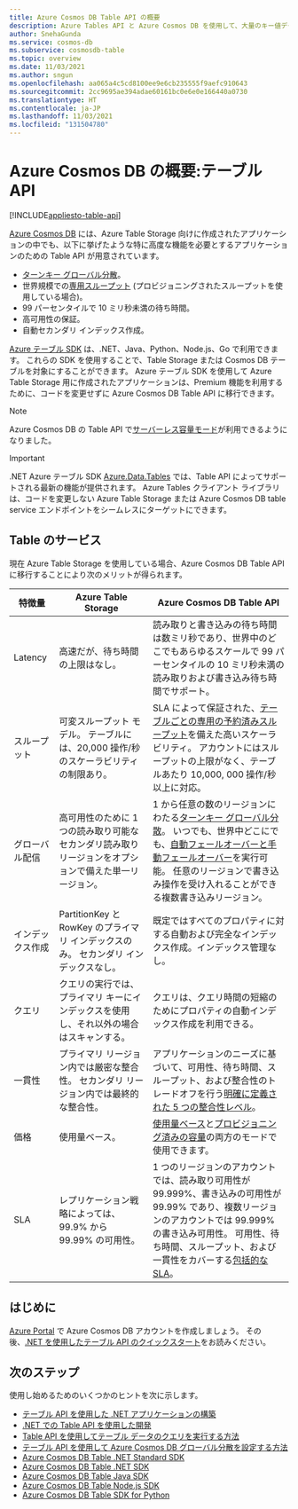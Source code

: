 ```yaml
---
title: Azure Cosmos DB Table API の概要
description: Azure Tables API と Azure Cosmos DB を使用して、大量のキー値データを低遅延で格納および照会する方法を説明します。
author: SnehaGunda
ms.service: cosmos-db
ms.subservice: cosmosdb-table
ms.topic: overview
ms.date: 11/03/2021
ms.author: sngun
ms.openlocfilehash: aa065a4c5cd8100ee9e6cb235555f9aefc910643
ms.sourcegitcommit: 2cc9695ae394adae60161bc0e6e0e166440a0730
ms.translationtype: HT
ms.contentlocale: ja-JP
ms.lasthandoff: 11/03/2021
ms.locfileid: "131504780"
---
```

# <a name="introduction-to-azure-cosmos-db-table-api"></a>Azure Cosmos DB の概要:テーブル API
[!INCLUDE[appliesto-table-api](../includes/appliesto-table-api.md)]

[Azure Cosmos DB](introduction.md) には、Azure Table Storage 向けに作成されたアプリケーションの中でも、以下に挙げたような特に高度な機能を必要とするアプリケーションのための Table API が用意されています。

* [ターンキー グローバル分散](../distribute-data-globally.md)。
* 世界規模での[専用スループット](../partitioning-overview.md) (プロビジョニングされたスループットを使用している場合)。
* 99 パーセンタイルで 10 ミリ秒未満の待ち時間。
* 高可用性の保証。
* 自動セカンダリ インデックス作成。

[Azure テーブル SDK](https://devblogs.microsoft.com/azure-sdk/announcing-the-new-azure-data-tables-libraries/) は、.NET、Java、Python、Node.js、Go で利用できます。 これらの SDK を使用することで、Table Storage または Cosmos DB テーブルを対象にすることができます。 Azure テーブル SDK を使用して Azure Table Storage 用に作成されたアプリケーションは、Premium 機能を利用するために、コードを変更せずに Azure Cosmos DB Table API に移行できます。

> [!NOTE]
> Azure Cosmos DB の Table API で[サーバーレス容量モード](../serverless.md)が利用できるようになりました。

> [!IMPORTANT]
> .NET Azure テーブル SDK [Azure.Data.Tables](https://www.nuget.org/packages/Azure.Data.Tables/) では、Table API によってサポートされる最新の機能が提供されます。 Azure Tables クライアント ライブラリは、コードを変更しない Azure Table Storage または Azure Cosmos DB table service エンドポイントをシームレスにターゲットにできます。

## <a name="table-offerings"></a>Table のサービス

現在 Azure Table Storage を使用している場合、Azure Cosmos DB Table API に移行することにより次のメリットが得られます。

| 特徴量 | Azure Table Storage | Azure Cosmos DB Table API |
| --- | --- | --- |
| Latency | 高速だが、待ち時間の上限はなし。 | 読み取りと書き込みの待ち時間は数ミリ秒であり、世界中のどこでもあらゆるスケールで 99 パーセンタイルの 10 ミリ秒未満の読み取りおよび書き込み待ち時間でサポート。 |
| スループット | 可変スループット モデル。 テーブルには、20,000 操作/秒のスケーラビリティの制限あり。 | SLA によって保証された、[テーブルごとの専用の予約済みスループット](../request-units.md)を備えた高いスケーラビリティ。 アカウントにはスループットの上限がなく、テーブルあたり 10,000, 000 操作/秒以上に対応。 |
| グローバル配信 | 高可用性のために 1 つの読み取り可能なセカンダリ読み取りリージョンをオプションで備えた単一リージョン。 | 1 から任意の数のリージョンにわたる[ターンキー グローバル分散](../distribute-data-globally.md)。 いつでも、世界中どこにでも、[自動フェールオーバーと手動フェールオーバー](../high-availability.md)を実行可能。 任意のリージョンで書き込み操作を受け入れることができる複数書き込みリージョン。 |
| インデックス作成 | PartitionKey と RowKey のプライマリ インデックスのみ。 セカンダリ インデックスなし。 | 既定ではすべてのプロパティに対する自動および完全なインデックス作成。インデックス管理なし。 |
| クエリ | クエリの実行では、プライマリ キーにインデックスを使用し、それ以外の場合はスキャンする。 | クエリは、クエリ時間の短縮のためにプロパティの自動インデックス作成を利用できる。 |
| 一貫性 | プライマリ リージョン内では厳密な整合性。 セカンダリ リージョン内では最終的な整合性。 | アプリケーションのニーズに基づいて、可用性、待ち時間、スループット、および整合性のトレードオフを行う[明確に定義された 5 つの整合性レベル](../consistency-levels.md)。 |
| 価格 | 使用量ベース。 | [使用量ベース](../serverless.md)と[プロビジョニング済みの容量](../set-throughput.md)の両方のモードで使用できます。 |
| SLA | レプリケーション戦略によっては、99.9% から 99.99% の可用性。 | 1 つのリージョンのアカウントでは、読み取り可用性が 99.999%、書き込みの可用性が 99.99% であり、複数リージョンのアカウントでは 99.999% の書き込み可用性。 可用性、待ち時間、スループット、および一貫性をカバーする[包括的な SLA](https://azure.microsoft.com/support/legal/sla/cosmos-db/)。 |

## <a name="get-started"></a>はじめに

[Azure Portal](https://portal.azure.com) で Azure Cosmos DB アカウントを作成しましょう。 その後、[.NET を使用したテーブル API のクイックスタート](create-table-dotnet.md)をお読みください。

## <a name="next-steps"></a>次のステップ

使用し始めるためのいくつかのヒントを次に示します。
* [テーブル API を使用した .NET アプリケーションの構築](create-table-dotnet.md)
* [.NET での Table API を使用した開発](tutorial-develop-table-dotnet.md)
* [Table API を使用してテーブル データのクエリを実行する方法](tutorial-query-table.md)
* [テーブル API を使用して Azure Cosmos DB グローバル分散を設定する方法](tutorial-global-distribution-table.md)
* [Azure Cosmos DB Table .NET Standard SDK](dotnet-standard-sdk.md)
* [Azure Cosmos DB Table .NET SDK](dotnet-sdk.md)
* [Azure Cosmos DB Table Java SDK](java-sdk.md)
* [Azure Cosmos DB Table Node.js SDK](nodejs-sdk.md)
* [Azure Cosmos DB Table SDK for Python](python-sdk.md)
